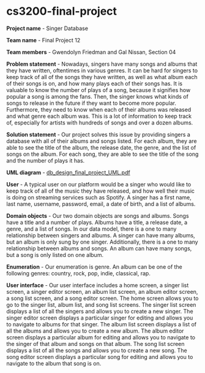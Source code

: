 # cs3200-final-project

**Project name** - Singer Database  

**Team name** - Final Project 12  

**Team members** - Gwendolyn Friedman and Gal Nissan, Section 04  

**Problem statement** - Nowadays, singers have many songs and albums that they have written, oftentimes in various genres. It can be hard for singers to keep track of all of the songs they have written, as well as what album each of their songs is on, and how many plays each of their songs has. It is valuable to know the number of plays of a song, because it signifies how popular a song is among the fans. Then, the singer knows what kinds of songs to release in the future if they want to become more popular. Furthermore, they need to know when each of their albums was released and what genre each album was. This is a lot of information to keep track of, especially for artists with hundreds of songs and over a dozen albums.  

**Solution statement** - Our project solves this issue by providing singers a database with all of their albums and songs listed. For each album, they are able to see the title of the album, the release date, the genre, and the list of songs on the album. For each song, they are able to see the title of the song and the number of plays it has.  

**UML diagram** - [db_design_final_project_UML.pdf](https://github.com/gwenfriedman/cs3200-final-project/files/7687398/db_design_final_project_UML.pdf)  

**User** - A typical user on our platform would be a singer who would like to keep track of all of the music they have released, and how well their music is doing on streaming services such as Spotify. A singer has a first name, last name, username, password, email, a date of birth, and a list of albums.  

**Domain objects** - Our two domain objects are songs and albums. Songs have a title and a number of plays. Albums have a title, a release date, a genre, and a list of songs. In our data model, there is a one to many relationship between singers and albums. A singer can have many albums, but an album is only sung by one singer. Additionally, there is a one to many relationship between albums and songs. An album can have many songs, but a song is only listed on one album.  

**Enumeration** - Our enumeration is genre. An album can be one of the following genres: country, rock, pop, indie, classical, rap.  

**User interface** - Our user interface includes a home screen, a singer list screen, a singer editor screen, an album list screen, an album editor screen, a song list screen, and a song editor screen. The home screen allows you to go to the singer list, album list, and song list screens. The singer list screen displays a list of all the singers and allows you to create a new singer. The singer editor screen displays a particular singer for editing and allows you to navigate to albums for that singer. The album list screen displays a list of all the albums and allows you to create a new album. The album editor screen displays a particular album for editing and allows you to navigate to the singer of that album and songs on that album. The song list screen displays a list of all the songs and allows you to create a new song. The song editor screen displays a particular song for editing and allows you to navigate to the album that song is on.

